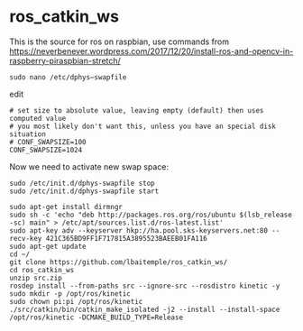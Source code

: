 # ros_catkin_ws
This is the source for ros on raspbian, use commands from https://neverbenever.wordpress.com/2017/12/20/install-ros-and-opencv-in-raspberry-piraspbian-stretch/

```
sudo nano /etc/dphys–swapfile
```
edit 
```
# set size to absolute value, leaving empty (default) then uses computed value
# you most likely don't want this, unless you have an special disk situation
# CONF_SWAPSIZE=100
CONF_SWAPSIZE=1024
```
Now we need to activate new swap space:
```
sudo /etc/init.d/dphys-swapfile stop
sudo /etc/init.d/dphys-swapfile start
```

```
sudo apt-get install dirmngr
sudo sh -c 'echo "deb http://packages.ros.org/ros/ubuntu $(lsb_release -sc) main" > /etc/apt/sources.list.d/ros-latest.list'
sudo apt-key adv --keyserver hkp://ha.pool.sks-keyservers.net:80 --recv-key 421C365BD9FF1F717815A3895523BAEEB01FA116
sudo apt-get update
cd ~/
git clone https://github.com/lbaitemple/ros_catkin_ws/
cd ros_catkin_ws
unzip src.zip
rosdep install --from-paths src --ignore-src --rosdistro kinetic -y
sudo mkdir -p /opt/ros/kinetic
sudo chown pi:pi /opt/ros/kinetic
./src/catkin/bin/catkin_make_isolated -j2 --install --install-space /opt/ros/kinetic -DCMAKE_BUILD_TYPE=Release
```
